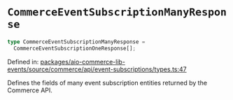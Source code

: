 # `CommerceEventSubscriptionManyResponse`

```ts
type CommerceEventSubscriptionManyResponse =
  CommerceEventSubscriptionOneResponse[];
```

Defined in: [packages/aio-commerce-lib-events/source/commerce/api/event-subscriptions/types.ts:47](https://github.com/adobe/aio-commerce-sdk/blob/db09d0de34ee085849efca6e0213ea525d0165dc/packages/aio-commerce-lib-events/source/commerce/api/event-subscriptions/types.ts#L47)

Defines the fields of many event subscription entities returned by the Commerce API.
